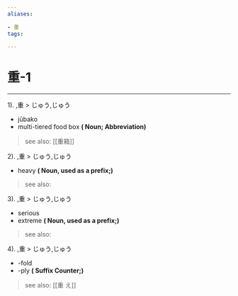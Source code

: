 ```yaml
---
aliases:
    
- 重
tags:
    
---
```


# 重-1
---
1).
,重 > じゅう,じゅう

- jūbako
- multi-tiered food box
**( Noun; Abbreviation)**
> see also:  [[重箱]]
            
2).
,重 > じゅう,じゅう

- heavy
**( Noun, used as a prefix;)**
> see also: 
            
3).
,重 > じゅう,じゅう

- serious
- extreme
**( Noun, used as a prefix;)**
> see also: 
            
4).
,重 > じゅう,じゅう

- -fold
- -ply
**( Suffix Counter;)**
> see also:  [[重 え]]
            